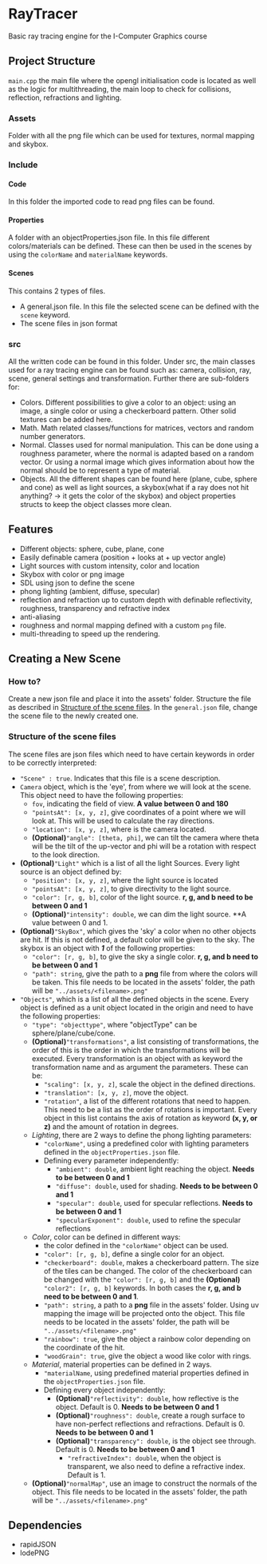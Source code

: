 # RayTracer
Basic ray tracing engine for the I-Computer Graphics course

## Project Structure
`main.cpp` the main file where the opengl initialisation code is located as well as the logic for multithreading, the main loop to check for collisions, reflection, refractions and lighting.


### Assets
Folder with all the png file which can be used for textures, normal mapping and skybox.

### Include
#### Code
In this folder the imported code to read png files can be found.
#### Properties
A folder with an objectProperties.json file. In this file different colors/materials can be defined. These can then be used in the scenes by using the `colorName` and `materialName` keywords.
#### Scenes
This contains 2 types of files. 
- A general.json file. In this file the selected scene can be defined with the `scene` keyword.
- The scene files in json format

### src
All the written code can be found in this folder. Under src, the main classes used for a ray tracing engine can be found such as: camera, collision, ray, scene, general settings and transformation. Further there are sub-folders for:
- Colors. Different possibilities to give a color to an object: using an image, a single color or using a checkerboard pattern. Other solid textures can be added here.
- Math. Math related classes/functions for matrices, vectors and random number generators.
- Normal. Classes used for normal manipulation. This can be done using a roughness parameter, where the normal is adapted based on a random vector. Or using a normal image which gives information about how the normal should be to represent a type of material.
- Objects. All the different shapes can be found here (plane, cube, sphere and cone) as well as light sources, a skybox(what if a ray does not hit anything? -> it gets the color of the skybox) and object properties structs to keep the object classes more clean.


## Features
- Different objects: sphere, cube, plane, cone
- Easily definable camera (position + looks at + up vector angle)
- Light sources with custom intensity, color and location
- Skybox with color or png image
- SDL using json to define the scene
- phong lighting (ambient, diffuse, specular)
- reflection and refraction up to custom depth with definable reflectivity, roughness, transparency and refractive index
- anti-aliasing
- roughness and normal mapping defined with a custom `png` file.
- multi-threading to speed up the rendering.

## Creating a New Scene
### How to?
Create a new json file and place it into the assets' folder. Structure the file as described in [Structure of the scene files](#structure-of-the-scene-files). In the `general.json` file, change the scene file to the newly created one.

### Structure of the scene files
The scene files are json files which need to have certain keywords in order to be correctly interpreted:
- `"Scene" : true`. Indicates that this file is a scene description.
- `Camera` object, which is the 'eye', from where we will look at the scene. This object need to have the following properties:
  - `fov`, indicating the field of view. **A value between 0 and 180**
  - `"pointsAt": [x, y, z]`, give coordinates of a point where we will look at. This will be used to calculate the ray directions.
  - `"location": [x, y, z]`, where is the camera located.
  - **(Optional)**`"angle": [theta, phi]`, we can tilt the camera where theta will be the tilt of the up-vector and phi will be a rotation with respect to the look direction.
- **(Optional)**`"Light"` which is a list of all the light Sources. Every light source is an object defined by:
  - `"position": [x, y, z]`, where the light source is located
  - `"pointsAt": [x, y, z]`, to give directivity to the light source.
  - `"color": [r, g, b]`, color of the light source. **r, g, and b need to be between 0 and 1**
  - **(Optional)**`"intensity": double`, we can dim the light source. **A value between 0 and 1.
- **(Optional)**`"SkyBox"`, which gives the 'sky' a color when no other objects are hit. If this is not defined, a default color will be given to the sky. The skybox is an object with ***1*** of the following properties:
  - `"color": [r, g, b]`, to give the sky a single color. **r, g, and b need to be between 0 and 1**
  - `"path": string`, give the path to a **png** file from where the colors will be taken. This file needs to be located in the assets' folder, the path will be `"../assets/<filename>.png"`
- `"Objects"`, which is a list of all the defined objects in the scene. Every object is defined as a unit object located in the origin and need to have the following properties:
  - `"type": "objecttype"`, where "objectType" can be sphere/plane/cube/cone.
  - **(Optional)**`"transformations"`, a list consisting of transformations, the order of this is the order in which the transformations will be executed. Every transformation is an object with as keyword the transformation name and as argument the parameters. These can be:
    - `"scaling": [x, y, z]`, scale the object in the defined directions.
    - `"translation": [x, y, z]`, move the object.
    - `"rotation"`, a list of the different rotations that need to happen. This need to be a list as the order of rotations is important. Every object in this list contains the axis of rotation as keyword **(x, y, or z)** and the amount of rotation in degrees.
  - *Lighting*, there are 2 ways to define the phong lighting parameters:
    - `"colorName"`, using a predefined color with lighting parameters defined in the `objectProperties.json` file.
    - Defining every parameter independently:
      - `"ambient": double`, ambient light reaching the object. **Needs to be between 0 and 1**
      - `"diffuse": double`, used for shading. **Needs to be between 0 and 1**
      - `"specular": double`, used for specular reflections. **Needs to be between 0 and 1**
      - `"specularExponent": double`, used to refine the specular reflections
  - *Color*, color can be defined in different ways:
    - the color defined in the `"colorName"` object can be used.
    - `"color": [r, g, b]`, define a single color for an object. 
    - `"checkerboard": double`, makes a checkerboard pattern. The size of the tiles can be changed. The color of the checkerboard can be changed with the `"color": [r, g, b]` and the **(Optional)** `"color2": [r, g, b]` keywords. In both cases the **r, g, and b need to be between 0 and 1**.
    - `"path": string`, a path to a **png** file in the assets' folder. Using uv mapping the image will be projected onto the object. This file needs to be located in the assets' folder, the path will be `"../assets/<filename>.png"`
    - `"rainbow": true`, give the object a rainbow color depending on the coordinate of the hit.
    - `"woodGrain": true`, give the object a wood like color with rings.
  - *Material*, material properties can be defined in 2 ways.
    - `"materialName`, using predefined material properties defined in the `objectProperties.json` file.
    - Defining every object independently:
      - **(Optional)**`"reflectivity": double`, how reflective is the object. Default is 0. **Needs to be between 0 and 1**
      - **(Optional)**`"roughness": double`, create a rough surface to have non-perfect reflections and refractions. Default is 0. **Needs to be between 0 and 1**
      - **(Optional)**`"transparency": double`, is the object see through. Default is 0. **Needs to be between 0 and 1**
        - `"refractiveIndex": double`, when the object is transparent, we also need to define a refractive index. Default is 1.
  - **(Optional)**`"normalMap"`, use an image to construct the normals of the object. This file needs to be located in the assets' folder, the path will be `"../assets/<filename>.png"`

## Dependencies
- rapidJSON
- lodePNG
